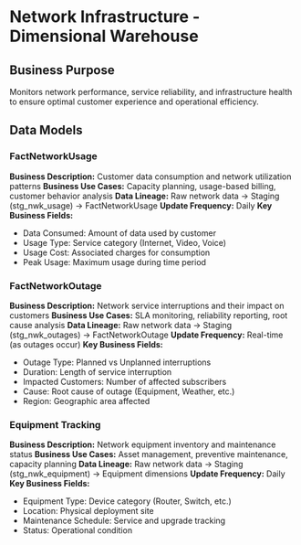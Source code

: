 # Network Infrastructure - Dimensional Warehouse

## Business Purpose
Monitors network performance, service reliability, and infrastructure health to ensure optimal customer experience and operational efficiency.

## Data Models

### FactNetworkUsage
**Business Description:** Customer data consumption and network utilization patterns
**Business Use Cases:** Capacity planning, usage-based billing, customer behavior analysis
**Data Lineage:** Raw network data → Staging (stg_nwk_usage) → FactNetworkUsage
**Update Frequency:** Daily
**Key Business Fields:**
- Data Consumed: Amount of data used by customer
- Usage Type: Service category (Internet, Video, Voice)
- Usage Cost: Associated charges for consumption
- Peak Usage: Maximum usage during time period

### FactNetworkOutage
**Business Description:** Network service interruptions and their impact on customers
**Business Use Cases:** SLA monitoring, reliability reporting, root cause analysis
**Data Lineage:** Raw network data → Staging (stg_nwk_outages) → FactNetworkOutage
**Update Frequency:** Real-time (as outages occur)
**Key Business Fields:**
- Outage Type: Planned vs Unplanned interruptions
- Duration: Length of service interruption
- Impacted Customers: Number of affected subscribers
- Cause: Root cause of outage (Equipment, Weather, etc.)
- Region: Geographic area affected

### Equipment Tracking
**Business Description:** Network equipment inventory and maintenance status
**Business Use Cases:** Asset management, preventive maintenance, capacity planning
**Data Lineage:** Raw network data → Staging (stg_nwk_equipment) → Equipment dimensions
**Update Frequency:** Daily
**Key Business Fields:**
- Equipment Type: Device category (Router, Switch, etc.)
- Location: Physical deployment site
- Maintenance Schedule: Service and upgrade tracking
- Status: Operational condition
